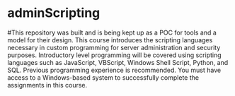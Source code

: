 # adminScripting

#This repository was built and is being kept up as a POC for tools and a model for their design.
This course introduces the scripting languages necessary in custom programming for server administration and security purposes. 
Introductory level programming will be covered using scripting languages such as JavaScript, VBScript, Windows Shell Script, Python, and SQL. 
Previous programming experience is recommended. 
You must have access to a Windows-based system to successfully complete the assignments in this course.